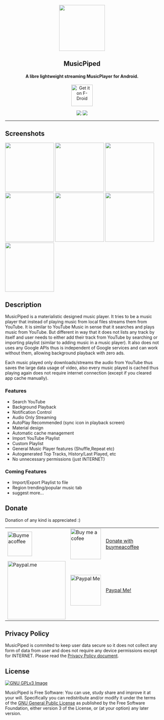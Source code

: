 <p align="center"><a href="https://deep-gaurav,github.io"><img src="android/app/src/main/res/mipmap-xxxhdpi/ic_launcher.png" width="150"></a></p> 
<h2 align="center"><b>MusicPiped</b></h2>
<h4 align="center">A libre lightweight streaming MusicPlayer for Android.</h4>
<p align="center"><a href="https://f-droid.org/en/packages/deep.ryd.rydplayer/"><img height=70 src="https://fdroid.gitlab.io/artwork/badge/get-it-on-en.png" alt="Get it on F-Droid">

<p align="center">
<a href="https://github.com/deep-gaurav/MusicPiped" alt="GitHub release"><img src="https://img.shields.io/github/release/deep-gaurav/MusicPiped.svg" ></a>
<a href="https://www.gnu.org/licenses/gpl-3.0" alt="License: GPLv3"><img src="https://img.shields.io/badge/License-GPL%20v3-blue.svg"></a>
</p>
<hr>

## Screenshots

[<img src="fastlane/metadata/android/en-US/images/phoneScreenshots/shot_01.png" width=160>](fastlane/metadata/android/en-US/images/phoneScreenshots/shot_01.png)
[<img src="fastlane/metadata/android/en-US/images/phoneScreenshots/shot_02.png" width=160>](fastlane/metadata/android/en-US/images/phoneScreenshots/shot_02.png)
[<img src="fastlane/metadata/android/en-US/images/phoneScreenshots/shot_03.png" width=160>](fastlane/metadata/android/en-US/images/phoneScreenshots/shot_03.png)
[<img src="fastlane/metadata/android/en-US/images/phoneScreenshots/shot_04.png" width=160>](fastlane/metadata/android/en-US/images/phoneScreenshots/shot_04.png)
[<img src="fastlane/metadata/android/en-US/images/phoneScreenshots/shot_05.png" width=160>](fastlane/metadata/android/en-US/images/phoneScreenshots/shot_05.png)
[<img src="fastlane/metadata/android/en-US/images/phoneScreenshots/shot_06.png" width=160>](fastlane/metadata/android/en-US/images/phoneScreenshots/shot_06.png)
[<img src="fastlane/metadata/android/en-US/images/phoneScreenshots/shot_07.png" width=160>](fastlane/metadata/android/en-US/images/phoneScreenshots/shot_07.png)

## Description

MusicPiped is a materialistic designed music player. It tries to be a music player that instead of playing music from local files streams them from YouTube. It is similar to YouTube Music in sense that it searches and plays music from YouTube. But different in way that it does not lists any track by itself and user needs to either add their track from YouTube by searching or importing playlist (similar to adding music in a music player). It also does not uses any Google APIs thus is independent of Google services and can work without them, allowing background playback with zero ads.

Each music played only downloads/streams the audio from YouTube thus saves the large data usage of video, also every music played is cached thus playing again does not require internet connection (except if you cleared app cache manually).

### Features

* Search YouTube
* Background Playback
* Notification Control
* Audio Only Streaming
* AutoPlay Recommended (sync icon in playback screen)
* Material design
* Automatic cache management
* Import YouTube Playlist
* Custom Playlist
* General Music Player features (Shuffle,Repeat etc)
* Autogenerated Top Tracks, History/Last Played, etc
* No unnecessary permissions (just INTERNET)

### Coming Features

* Import/Export Playlist to file
* Region trending/popular music tab
* suggest more...


## Donate
Donation of any kind is appreciated :)

<table>
  <tr>
    <td><a href="https://www.buymeacoffee.com/deepgaurav"><img src="https://www.buymeacoffee.com/uploads/slider_images/2018/01/9df5992da93f863513340d67b5dd1539.gif" alt="Buymeacoffee" width="80px" ></a></td>
    <td><a href="https://www.buymeacoffee.com/deepgaurav"><img src="http://api.qrserver.com/v1/create-qr-code/?data=https://buymeacoffee.com/deepgaurav&size=256x256" alt="Buy me a cofee" width="100px"></a></td>
    <td><a href="https://www.buymeacoffee.com/deepgaurav">Donate with buymeacoffee</a></td>
  </tr>
  <tr>
    <td><a href="https://paypal.me/deepgaurav"><img src="https://www.paypalobjects.com/webstatic/paypalme/images/social/pplogo384.png" alt="Paypal.me" width="190px"></a></td>
    <td><a href="https://paypal.me/deepgaurav"><img src="http://api.qrserver.com/v1/create-qr-code/?data=https://paypal.me/deepgaurav&size=256x256" alt="Paypal Me" width="100px"></a></td>
    <td><a href="https://paypal.me/deepgaurav">Paypal Me!</a></td>
  </tr>
</table>

## Privacy Policy

MusicPiped is commited to keep user data secure so it does not collect any form of data from user and does not require any device permissions except for INTERNET. Please read the [Privacy Policy document](Privacy.md).

## License
[![GNU GPLv3 Image](https://www.gnu.org/graphics/gplv3-127x51.png)](http://www.gnu.org/licenses/gpl-3.0.en.html)  

MusicPiped is Free Software: You can use, study share and improve it at your
will. Specifically you can redistribute and/or modify it under the terms of the
[GNU General Public License](https://www.gnu.org/licenses/gpl.html) as
published by the Free Software Foundation, either version 3 of the License, or
(at your option) any later version.  
